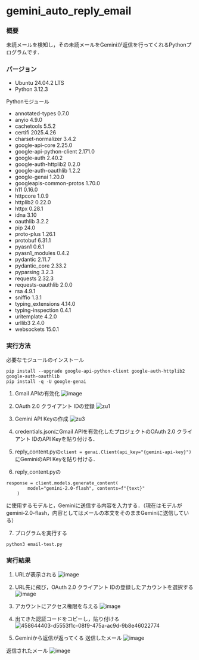 # gemini_auto_reply_email
### 概要
未読メールを検知し，その未読メールをGeminiが返信を行ってくれるPythonプログラムです．

### バージョン
- Ubuntu 24.04.2 LTS
- Python 3.12.3

Pythonモジュール
- annotated-types          0.7.0
- anyio                    4.9.0
- cachetools               5.5.2
- certifi                  2025.4.26
- charset-normalizer       3.4.2
- google-api-core          2.25.0
- google-api-python-client 2.171.0
- google-auth              2.40.2
- google-auth-httplib2     0.2.0
- google-auth-oauthlib     1.2.2
- google-genai             1.20.0
- googleapis-common-protos 1.70.0
- h11                      0.16.0
- httpcore                 1.0.9
- httplib2                 0.22.0
- httpx                    0.28.1
- idna                     3.10
- oauthlib                 3.2.2
- pip                      24.0
- proto-plus               1.26.1
- protobuf                 6.31.1
- pyasn1                   0.6.1
- pyasn1_modules           0.4.2
- pydantic                 2.11.7
- pydantic_core            2.33.2
- pyparsing                3.2.3
- requests                 2.32.3
- requests-oauthlib        2.0.0
- rsa                      4.9.1
- sniffio                  1.3.1
- typing_extensions        4.14.0
- typing-inspection        0.4.1
- uritemplate              4.2.0
- urllib3                  2.4.0
- websockets               15.0.1

### 実行方法
必要なモジュールのインストール
```
pip install --upgrade google-api-python-client google-auth-httplib2 google-auth-oauthlib
pip install -q -U google-genai
```

1. Gmail APIの有効化
![image](https://github.com/user-attachments/assets/44213da2-d887-41bc-8458-1f0d0d8d95d0)

1. OAuth 2.0 クライアント IDの登録
![zu1](https://github.com/user-attachments/assets/bd992477-4606-4305-bbce-bab79ee84801)

1. Gemini API Keyの作成
![zu3](https://github.com/user-attachments/assets/faf42284-8b77-4e0c-ae62-0823566325d8)

1. credentials.jsonにGmail APIを有効化したプロジェクトのOAuth 2.0 クライアント IDのAPI Keyを貼り付ける．
1. reply_content.pyの`client = genai.Client(api_key="{gemini-api-key}")`にGeminiのAPI Keyを貼り付ける．
1. reply_content.pyの
```
response = client.models.generate_content(
        model="gemini-2.0-flash", contents=f"{text}"
    )
```
  に使用するモデルと，Geminiに送信する内容を入力する．（現在はモデルがgemini-2.0-flash，内容としてはメールの本文をそのままGeminiに送信している）
  
7. プログラムを実行する
```
python3 email-test.py
```

### 実行結果
1. URLが表示される
![image](https://github.com/user-attachments/assets/21a85f8c-7c93-4792-b7c5-99f0fbd82e60)

1. URL先に飛び，OAuth 2.0 クライアント IDの登録したアカウントを選択する
![image](https://github.com/user-attachments/assets/3e0997bf-75cf-4282-9077-b2c2ccaae879)

1. アカウントにアクセス権限を与える
![image](https://github.com/user-attachments/assets/f10b5450-b5f4-4176-bf99-f1c023627f18)

1. 出てきた認証コードをコピーし，貼り付ける
![458644403-d5553f1c-08f9-475a-ac9d-9b8e46022774](https://github.com/user-attachments/assets/4a270a0b-1638-4571-b8f4-de97d792931f)

1. Geminiから返信が返ってくる
送信したメール
![image](https://github.com/user-attachments/assets/29f0c9dc-50a1-4367-b6fc-13087b5701f6)

返信されたメール
![image](https://github.com/user-attachments/assets/ed939bbb-c975-45be-a373-c5c3817d9f63)



